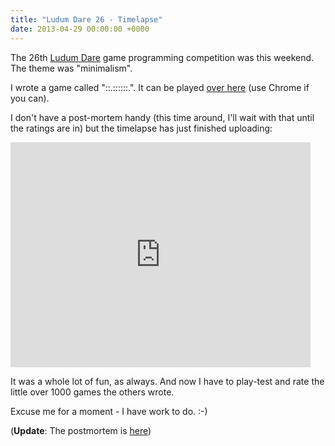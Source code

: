 ```yaml
---
title: "Ludum Dare 26 - Timelapse"
date: 2013-04-29 00:00:00 +0000
---
```

The 26th [Ludum Dare](http://www.ludumdare.com/) game programming
competition was this weekend. The theme was "minimalism".

I wrote a game called "::.::::::.". It can be played [over
here](http://r-wos.org/hacks/ld26/) (use Chrome
if you can).

I don't have a post-mortem handy (this time around, I'll wait with that until
the ratings are in) but the timelapse has just finished uploading:

<iframe width="480" height="360" src="http://www.youtube.com/embed/qNkf9XoTaEk?rel=0" frameborder="0" style="max-width: 100%" allowfullscreen></iframe>

It was a whole lot of fun, as always. And now I have to play-test and
rate the little over 1000 games the others wrote.

Excuse me for a moment - I have work to do.  :-)

(**Update**: The postmortem is [here](http://r-wos.org/blog/ludum-dare-26-postmortem))

